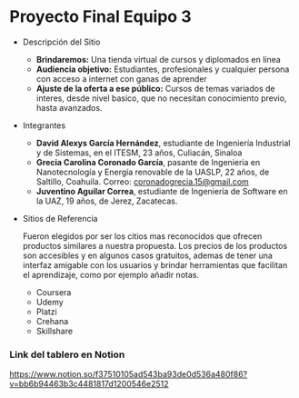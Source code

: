 # Proyecto Final Equipo 3

- Descripción del Sitio
    - **Brindaremos:** Una tienda virtual de cursos y diplomados en línea
    - **Audiencia objetivo:** Estudiantes, profesionales y cualquier persona con acceso a internet con ganas de aprender
    - **Ajuste de la oferta a ese público:** Cursos de temas variados de interes, desde nivel basico, que no necesitan conocimiento previo, hasta avanzados.
- Integrantes
    - **David Alexys García Hernández**, estudiante de Ingeniería Industrial y de Sistemas, en el ITESM, 23 años, Culiacán, Sinaloa
    - **Grecia Carolina Coronado García**, pasante de Ingenieria en Nanotecnología y Energía renovable de la UASLP, 22 años, de Saltillo, Coahuila. Correo: [coronadogrecia.15@gmail.com](mailto:coronadogrecia.15@gmail.com)
    - **Juventino Aguilar Correa**, estudiante de Ingeniería de Software en la UAZ, 19 años, de Jerez, Zacatecas.
- Sitios de Referencia

    Fueron elegidos por ser los citios mas reconocidos que ofrecen productos similares a nuestra propuesta. Los precios de los productos son accesibles y en algunos casos gratuitos, ademas de tener una interfaz amigable con los usuarios y brindar herramientas que facilitan el aprendizaje, como por ejemplo añadir notas.

    - Coursera
    - Udemy
    - Platzi
    - Crehana
    - Skillshare

### Link del tablero en Notion
https://www.notion.so/f37510105ad543ba93de0d536a480f86?v=bb6b94463b3c4481817d1200546e2512
